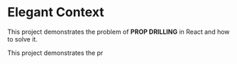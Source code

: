 # Elegant Context

This project demonstrates the problem of <b>PROP DRILLING</b> in React and how to solve it.

This project demonstrates the pr